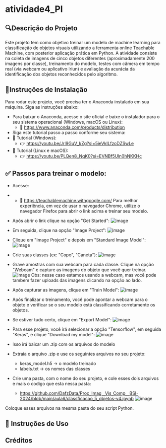 # atividade4_PI
## 🔍Descrição do Projeto
Este projeto tem como objetivo treinar um modelo de machine learning para classificação de objetos visuais utilizando a ferramenta online Teachable Machine, com posterior aplicação prática em Python. A atividade consiste na coleta de imagens de cinco objetos diferentes (aproximadamente 200 imagens por classe), treinamento do modelo, testes com câmera em tempo real (via webcam ou aplicativo Iriun) e avaliação da acurácia da identificação dos objetos reconhecidos pelo algoritmo.

## 🔧Instruções de Instalação
Para rodar este projeto, você precisa ter o Anaconda instalado em sua máquina. Siga as instruções abaixo:
- Para baixar o Anaconda, acesse o site oficial e baixe o instalador para o seu sistema operacional (Windows, macOS ou Linux):
  - 🔗 https://www.anaconda.com/products/distribution
- Siga este tutorial passo a passo conforme seu sistema:
- 📘 Tutorial (Windows):
  - 👉 https://youtu.be/JrI9GuV_kZg?si=5ieVkILfzoDZSwLe 
- 📘 Tutorial (Linux e macOS):
  - 👉 https://youtu.be/PLQen8_NqK0?si=EVNBf5Uln0hNKKHc
## ✅ Passos para treinar o modelo:
- Acesse:
- - 🔗 https://teachablemachine.withgoogle.com/
Para melhor experiência, em vez de usar o navegador Chrome, utilize o navegador Firefox para abrir o link acima e treinar seu modelo.
- Após abrir o link clique na opção "Get Started":
   ![image](https://github.com/user-attachments/assets/25532752-cc2f-4fe6-bb7e-ecd60bf4a25b)
- Em seguida, clique na opção "Image Project":
  ![image](https://github.com/user-attachments/assets/a10d9ace-df15-4690-8dfa-889de3d21477)
- Clique em "Image Project" e depois em "Standard Image Model":
  ![image](https://github.com/user-attachments/assets/17e38c0e-b504-4a6b-8fee-07cbb34277d6)
- Crie suas classes (ex: "Copo", "Caneta"):
  ![image](https://github.com/user-attachments/assets/0029b692-dbd0-4776-86b6-203cbac336f7)
- Grave amostras com sua webcam para cada classe. Clique na opção "Webcam" e capture as imagens do objeto que você quer treinar.
  ![image](https://github.com/user-attachments/assets/ab61e051-c5c1-4503-9589-2c4289f428ce)
Obs: nesse caso estamos usando a webcam, mas você pode tambem fazer uploads das imagens clicando na opção ao lado.
- Após capturar as imagens, clique em "Train Model":
 ![image](https://github.com/user-attachments/assets/f1c1e252-951a-48af-99cb-284e3e0a3eed)
- Após finalizar o treinamento, você pode apontar a webcam para o objeto e verificar se o seu modelo está classificando corretamente os objetos.
- Se estiver tudo certo, clique em "Export Model":
  ![image](https://github.com/user-attachments/assets/3d62508e-d444-4ef8-9066-de545327f9b9)
- Para esse projeto, você irá selecionar a opção "Tensorflow", em seguida "Keras", e clique "Download my model":
  ![image](https://github.com/user-attachments/assets/598ce8fb-830d-4f19-b1ad-80ca3ae5ae72)

- Isso irá baixar um .zip com os arquivos do modelo

- Extraia o arquivo .zip e use os seguintes arquivos no seu projeto:
    - keras_model.h5 → o modelo treinado
    - labels.txt → os nomes das classes
- Crie uma pasta, com o nome do seu projeto, e cole esses dois arquivos e mais o codigo que esta nessa pasta:
    - https://github.com/DafzData/Proc_Imag__Vis_Comp__BSI-2024/blob/main/aula6/classficacao_5_objetos-v4.ipynb
      ![image](https://github.com/user-attachments/assets/d98ea749-f4af-4485-9f72-38deaffcfc01)

  
Coloque esses arquivos na mesma pasta do seu script Python.
## 🚀 Instruções de Uso



## Créditos



